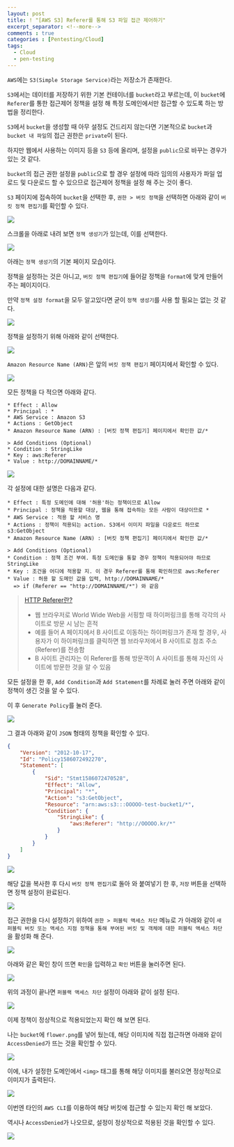 ```yaml
---
layout: post
title: ! "[AWS S3] Referer를 통해 S3 파일 접근 제어하기"
excerpt_separator: <!--more-->
comments : true
categories : [Pentesting/Cloud]
tags:
  - Cloud
  - pen-testing
---
```


`AWS`에는 `S3(Simple Storage Service)`라는 저장소가 존재한다.  

`S3`에서는 데이터를 저장하기 위한 기본 컨테이너를 `bucket`라고 부르는데, 이 `bucket`에 `Referer`를 통한 접근제어 정책을 설정 해 특정 도메인에서만 접근할 수 있도록 하는 방법을 정리한다.  
<!--more-->

`S3`에서 `bucket`을 생성할 때 아무 설정도 건드리지 않는다면 기본적으로 `bucket`과 `bucket 내 파일`의 접근 권한은 `private`이 된다.  

하지만 웹에서 사용하는 이미지 등을 `S3` 등에 올리며, 설정을 `public`으로 바꾸는 경우가 있는 것 같다.  

`bucket`의 접근 권한 설정을 `public`으로 할 경우 설정에 따라 임의의 사용자가 파일 업로드 및 다운로드 할 수 있으므로 접근제어 정책을 설정 해 주는 것이 좋다.  

`S3` 페이지에 접속하여 `bucket`을 선택한 후, `권한 > 버킷 정책`을 선택하면 아래와 같이 `버킷 정책 편집기`를 확인할 수 있다.  

![](/images/pen-testing/cloud/s3_referer/bucket_referer_setting_01.png)  

스크롤을 아래로 내려 보면 `정책 생성기`가 있는데, 이를 선택한다.  

![](/images/pen-testing/cloud/s3_referer/bucket_referer_setting_02.png)  

아래는 `정책 생성기`의 기본 페이지 모습이다.  

정책을 설정하는 것은 아니고, `버킷 정책 편집기`에 들어갈 정책을 `format`에 맞게 만들어 주는 페이지이다.  

만약 `정책 설정 format`을 모두 알고있다면 굳이 `정책 생성기`를 사용 할 필요는 없는 것 같다.  

![](/images/pen-testing/cloud/s3_referer/bucket_referer_setting_03.png)  

정책을 설정하기 위해 아래와 같이 선택한다.  

![](/images/pen-testing/cloud/s3_referer/bucket_referer_setting_04.png)  

`Amazon Resource Name (ARN)`은 앞의 `버킷 정책 편집기` 페이지에서 확인할 수 있다.  

![](/images/pen-testing/cloud/s3_referer/bucket_referer_setting_05.png)  

모든 정책을 다 적으면 아래와 같다.  

```
* Effect : Allow
* Principal : *
* AWS Service : Amazon S3
* Actions : GetObject
* Amazon Resource Name (ARN) : [버킷 정책 편집기] 페이지에서 확인한 값/*

> Add Conditions (Optional)
* Condition : StringLike
* Key : aws:Referer
* Value : http://DOMAINNAME/*
```

![](/images/pen-testing/cloud/s3_referer/bucket_referer_setting_06.png)  

각 설정에 대한 설명은 다음과 같다.  

```
* Effect : 특정 도메인에 대해 '허용'하는 정책이므로 Allow
* Principal : 정책을 적용할 대상, 웹을 통해 접속하는 모든 사람이 대상이므로 *
* AWS Service : 적용 할 서비스 명
* Actions : 정책이 적용되는 action. S3에서 이미지 파일을 다운로드 하므로 s3:GetObject
* Amazon Resource Name (ARN) : [버킷 정책 편집기] 페이지에서 확인한 값/*

> Add Conditions (Optional)
* Condition : 정책 조건 부여. 특정 도메인을 통할 경우 정책이 적용되어야 하므로 StringLike
* Key : 조건을 어디에 적용할 지. 이 경우 Referer를 통해 확인하므로 aws:Referer
* Value : 허용 할 도메인 값을 입력, http://DOMAINNAME/*
  => if (Referer == "http://DOMAINNAME/*") 와 같음
```

> [HTTP Referer란?](https://ko.wikipedia.org/wiki/HTTP_%EB%A6%AC%ED%8D%BC%EB%9F%AC)    
> * 웹 브라우저로 World Wide Web을 서핑할 때 하이퍼링크를 통해 각각의 사이트로 방문 시 남는 흔적  
> * 예를 들어 A 페이지에서 B 사이트로 이동하는 하이퍼링크가 존재 할 경우, 사용자가 이 하이퍼링크를 클릭하면 웹 브라우저에서 B 사이트로 참조 주소(Referer)를 전송함  
> * B 사이트 관리자는 이 Referer를 통해 방문객이 A 사이트를 통해 자신의 사이트에 방문한 것을 알 수 있음  

모든 설정을 한 후, `Add Condition`과 `Add Statement`를 차례로 눌러 주면 아래와 같이 정책이 생긴 것을 알 수 있다.  

이 후 `Generate Policy`를 눌러 준다.  

![](/images/pen-testing/cloud/s3_referer/bucket_referer_setting_07.png)  

그 결과 아래와 같이 `JSON` 형태의 정책을 확인할 수 있다.  

```json
{
    "Version": "2012-10-17",
    "Id": "Policy1586072492270",
    "Statement": [
        {
            "Sid": "Stmt1586072470528",
            "Effect": "Allow",
            "Principal": "*",
            "Action": "s3:GetObject",
            "Resource": "arn:aws:s3:::OOOOO-test-bucket1/*",
            "Condition": {
                "StringLike": {
                    "aws:Referer": "http://OOOOO.kr/*"
                }
            }
        }
    ]
}
```

![](/images/pen-testing/cloud/s3_referer/bucket_referer_setting_08.png)  

해당 값을 복사한 후 다시 `버킷 정책 편집기`로 돌아 와 붙여넣기 한 후, `저장` 버튼을 선택하면 정책 설정이 완료된다.  

![](/images/pen-testing/cloud/s3_referer/bucket_referer_setting_09.png)  

접근 권한을 다시 설정하기 위하여 `권한 > 퍼블릭 액세스 차단` 메뉴로 가 아래와 같이 `새 퍼블릭 버킷 또는 액세스 지점 정책을 통해 부여된 버킷 및 객체에 대한 퍼블릭 액세스 차단`을 활성화 해 준다.  

![](/images/pen-testing/cloud/s3_referer/bucket_referer_setting_10.png)  

아래와 같은 확인 창이 뜨면 `확인`을 입력하고 `확인` 버튼을 눌러주면 된다.  

![](/images/pen-testing/cloud/s3_referer/bucket_referer_setting_11.png)  

위의 과정이 끝나면 `퍼블랙 액세스 차단` 설정이 아래와 같이 설정 된다.  

![](/images/pen-testing/cloud/s3_referer/bucket_referer_setting_12.png)  

이제 정책이 정상적으로 적용되었는지 확인 해 보면 된다.  

나는 `bucket`에 `flower.png`를 넣어 뒀는데, 해당 이미지에 직접 접근하면 아래와 같이 `AccessDenied`가 뜨는 것을 확인할 수 있다.  

![](/images/pen-testing/cloud/s3_referer/bucket_referer_setting_13.png)  

이에, 내가 설정한 도메인에서 `<img>` 태그를 통해 해당 이미지를 불러오면 정상적으로 이미지가 출력된다.  

![](/images/pen-testing/cloud/s3_referer/bucket_referer_setting_14.png)  

이번엔 타인의 `AWS CLI`를 이용하여 해당 버킷에 접근할 수 있는지 확인 해 보았다.  

역시나 `AccessDenied`가 나오므로, 설정이 정상적으로 적용된 것을 확인할 수 있다.  

![](/images/pen-testing/cloud/s3_referer/bucket_referer_setting_15.png)  
